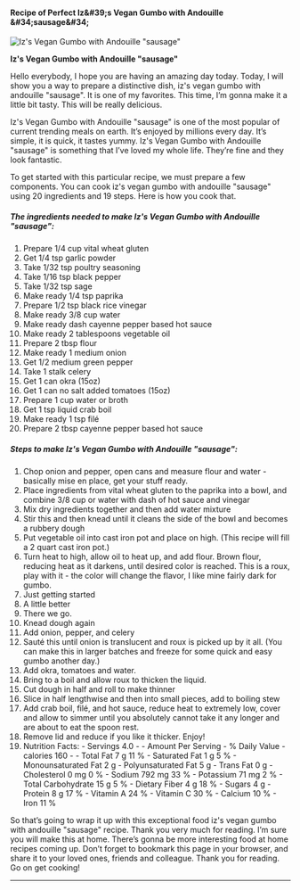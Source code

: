             

#### Recipe of Perfect Iz&amp;#39;s Vegan Gumbo with Andouille &amp;#34;sausage&amp;#34;

![Iz's Vegan Gumbo with Andouille &quot;sausage&quot;](https://img-global.cpcdn.com/recipes/350f8e32af57fe50/751x532cq70/izs-vegan-gumbo-with-andouille-sausage-recipe-main-photo.jpg)

**Iz's Vegan Gumbo with Andouille &quot;sausage&quot;**

Hello everybody, I hope you are having an amazing day today. Today, I will show you a way to prepare a distinctive dish, iz's vegan gumbo with andouille "sausage". It is one of my favorites. This time, I’m gonna make it a little bit tasty. This will be really delicious.

Iz's Vegan Gumbo with Andouille "sausage" is one of the most popular of current trending meals on earth. It’s enjoyed by millions every day. It’s simple, it is quick, it tastes yummy. Iz's Vegan Gumbo with Andouille "sausage" is something that I’ve loved my whole life. They’re fine and they look fantastic.

To get started with this particular recipe, we must prepare a few components. You can cook iz's vegan gumbo with andouille "sausage" using 20 ingredients and 19 steps. Here is how you cook that.

##### The ingredients needed to make Iz's Vegan Gumbo with Andouille "sausage":

1.  Prepare 1/4 cup vital wheat gluten
2.  Get 1/4 tsp garlic powder
3.  Take 1/32 tsp poultry seasoning
4.  Take 1/16 tsp black pepper
5.  Take 1/32 tsp sage
6.  Make ready 1/4 tsp paprika
7.  Prepare 1/2 tsp black rice vinegar
8.  Make ready 3/8 cup water
9.  Make ready dash cayenne pepper based hot sauce
10.  Make ready 2 tablespoons vegetable oil
11.  Prepare 2 tbsp flour
12.  Make ready 1 medium onion
13.  Get 1/2 medium green pepper
14.  Take 1 stalk celery
15.  Get 1 can okra (15oz)
16.  Get 1 can no salt added tomatoes (15oz)
17.  Prepare 1 cup water or broth
18.  Get 1 tsp liquid crab boil
19.  Make ready 1 tsp filé
20.  Prepare 2 tbsp cayenne pepper based hot sauce

##### Steps to make Iz's Vegan Gumbo with Andouille "sausage":

1.  Chop onion and pepper, open cans and measure flour and water - basically mise en place, get your stuff ready.
2.  Place ingredients from vital wheat gluten to the paprika into a bowl, and combine 3/8 cup or water with dash of hot sauce and vinegar
3.  Mix dry ingredients together and then add water mixture
4.  Stir this and then knead until it cleans the side of the bowl and becomes a rubbery dough
5.  Put vegetable oil into cast iron pot and place on high. (This recipe will fill a 2 quart cast iron pot.)
6.  Turn heat to high, allow oil to heat up, and add flour. Brown flour, reducing heat as it darkens, until desired color is reached. This is a roux, play with it - the color will change the flavor, I like mine fairly dark for gumbo.
7.  Just getting started
8.  A little better
9.  There we go.
10.  Knead dough again
11.  Add onion, pepper, and celery
12.  Sauté this until onion is translucent and roux is picked up by it all. (You can make this in larger batches and freeze for some quick and easy gumbo another day.)
13.  Add okra, tomatoes and water.
14.  Bring to a boil and allow roux to thicken the liquid.
15.  Cut dough in half and roll to make thinner
16.  Slice in half lengthwise and then into small pieces, add to boiling stew
17.  Add crab boil, filé, and hot sauce, reduce heat to extremely low, cover and allow to simmer until you absolutely cannot take it any longer and are about to eat the spoon rest.
18.  Remove lid and reduce if you like it thicker. Enjoy!
19.  Nutrition Facts: - Servings 4.0 - - Amount Per Serving - % Daily Value - calories 160 - - Total Fat 7 g 11 % - Saturated Fat 1 g 5 % - Monounsaturated Fat 2 g - Polyunsaturated Fat 5 g - Trans Fat 0 g - Cholesterol 0 mg 0 % - Sodium 792 mg 33 % - Potassium 71 mg 2 % - Total Carbohydrate 15 g 5 % - Dietary Fiber 4 g 18 % - Sugars 4 g - Protein 8 g 17 % - Vitamin A 24 % - Vitamin C 30 % - Calcium 10 % - Iron 11 %

So that’s going to wrap it up with this exceptional food iz's vegan gumbo with andouille "sausage" recipe. Thank you very much for reading. I’m sure you will make this at home. There’s gonna be more interesting food at home recipes coming up. Don’t forget to bookmark this page in your browser, and share it to your loved ones, friends and colleague. Thank you for reading. Go on get cooking!

* * *